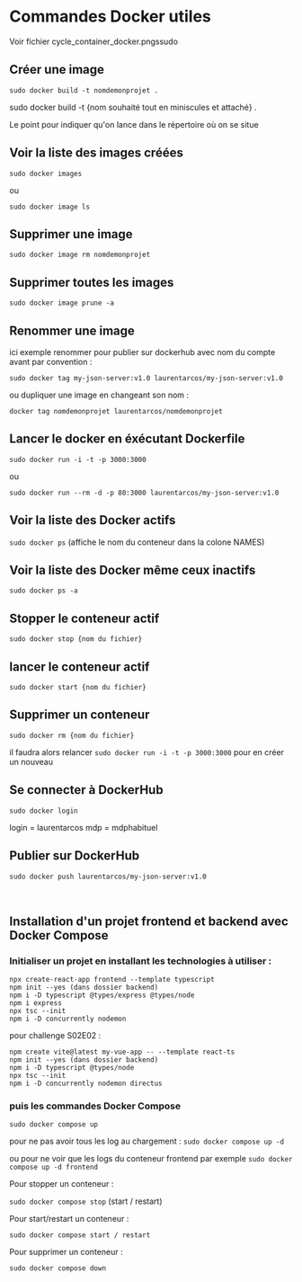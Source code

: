 # Commandes Docker utiles

Voir fichier cycle_container_docker.pngssudo

## Créer une image

```sudo docker build -t nomdemonprojet .```

sudo docker build -t {nom souhaité tout en miniscules et attaché} .

Le point pour indiquer qu'on lance dans le répertoire où on se situe

## Voir la liste des images créées

```sudo docker images```

ou

```sudo docker image ls```

## Supprimer une image

```sudo docker image rm nomdemonprojet```

## Supprimer toutes les images

```sudo docker image prune -a```

## Renommer une image

ici exemple renommer pour publier sur dockerhub avec nom du compte avant par convention :

```sudo docker tag my-json-server:v1.0 laurentarcos/my-json-server:v1.0```

ou dupliquer une image en changeant son nom :

```docker tag nomdemonprojet laurentarcos/nomdemonprojet```

## Lancer le docker en éxécutant Dockerfile

```sudo docker run -i -t -p 3000:3000```

ou

```sudo docker run --rm -d -p 80:3000 laurentarcos/my-json-server:v1.0```

## Voir la liste des Docker actifs

```sudo docker ps``` (affiche le nom du conteneur dans la colone NAMES)

## Voir la liste des Docker même ceux inactifs

```sudo docker ps -a```

## Stopper le conteneur actif

```sudo docker stop {nom du fichier}```

## lancer le conteneur actif

```sudo docker start {nom du fichier}```

## Supprimer un conteneur

```sudo docker rm {nom du fichier}```

il faudra alors relancer ```sudo docker run -i -t -p 3000:3000``` pour en créer un nouveau

## Se connecter à DockerHub

```sudo docker login```

login = laurentarcos
mdp = mdphabituel

## Publier sur DockerHub

```sudo docker push laurentarcos/my-json-server:v1.0```

</br>

## Installation d'un projet frontend et backend avec Docker Compose

### Initialiser un projet en installant les technologies à utiliser : 

``` terminal
npx create-react-app frontend --template typescript
npm init --yes (dans dossier backend)
npm i -D typescript @types/express @types/node
npm i express
npx tsc --init
npm i -D concurrently nodemon

```

pour challenge S02E02 :

```terminal
npm create vite@latest my-vue-app -- --template react-ts
npm init --yes (dans dossier backend)
npm i -D typescript @types/node
npx tsc --init
npm i -D concurrently nodemon directus
```

### puis les commandes Docker Compose

```sudo docker compose up``` 

pour ne pas avoir tous les log au chargement : 
```sudo docker compose up -d``` 

ou pour ne voir que les logs du conteneur frontend par exemple
```sudo docker compose up -d frontend``` 

Pour stopper un conteneur :

```sudo docker compose stop``` (start / restart)

Pour start/restart un conteneur :

```sudo docker compose start / restart``` 

Pour supprimer un conteneur :

```sudo docker compose down```
